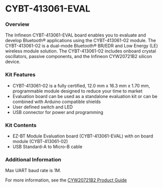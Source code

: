 # CYBT-413061-EVAL

### Overview

The Infineon CYBT-413061-EVAL board enables you to evaluate and develop Bluetooth&#174; applications using the CYBT-413061-02 module.  The CYBT-413061-02 is a dual-mode Bluetooth&#174; BR/EDR and Low Energy (LE) wireless module solution.  The CYBT-413061-02 includes onboard crystal oscillators, passive components, and the Infineon CYW20721B2 silicon device.

### Kit Features

* CYBT-413061-02 is a fully certified, 12.0 mm x 16.3 mm x 1.70 mm, programmable module designed to reduce your time to market
* Evaluation board can be used as a standalone evaluation kit or can be combined with Arduino compatible shields
* User defined switch and LED
* USB connector for power and programming

### Kit Contents

* EZ-BT Module Evaluation board (CYBT-413061-EVAL) with on board module (CYBT-413061-02)
* USB Standard-A to Micro-B cable

### Additional Information

Max UART baud rate is 1M.

For more information, see the [CYW20721B2 Product Guide](https://www.infineon.com/dgdl/Infineon-CYW20721_Enhanced_Low_Power_BR_EDR_BLE_Bluetooth_5.0_SOC_for_Audio-AdditionalTechnicalInformation-v06_00-EN.pdf?fileId=8ac78c8c7e7124d1017ebeab5c8a566e)
